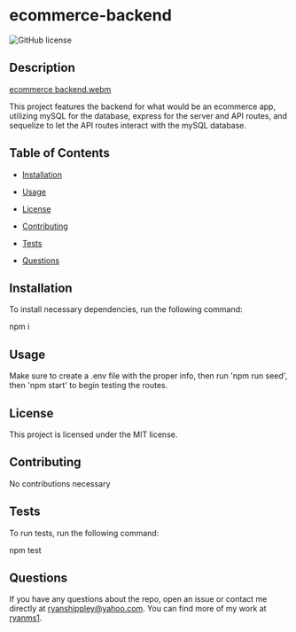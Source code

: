 # ecommerce-backend
  ![GitHub license](https://img.shields.io/badge/license-MIT-blue.svg)

  ## Description
  
  [ecommerce backend.webm](https://user-images.githubusercontent.com/101146873/185015450-a190eff1-e8f2-420f-a05e-0278bb3ce2a7.webm)


  This project features the backend for what would be an ecommerce app, utilizing mySQL for the database, express for the server and API routes, and sequelize to let the API routes interact with the mySQL database.

  ## Table of Contents

  * [Installation](#installation)

  * [Usage](#usage)
  
  * [License](#license)

  * [Contributing](#contributing)

  * [Tests](#tests)

  * [Questions](#questions)

  ## Installation

  To install necessary dependencies, run the following command:

  npm i
  
  ## Usage 

  Make sure to create a .env file with the proper info, then run 'npm run seed', then 'npm start' to begin testing the routes.

  ## License

  This project is licensed under the MIT license.

  ## Contributing 

  No contributions necessary

  ## Tests

  To run tests, run the following command:

  npm test

  ## Questions

  If you have any questions about the repo, open an issue or contact me directly at ryanshippley@yahoo.com. You can find more of my work at [ryanms1](https://github.com/ryanms1/).

